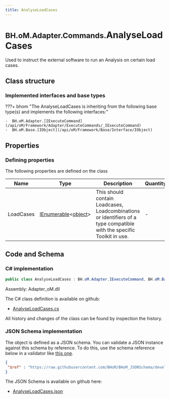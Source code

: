 ```yaml
---
title: AnalyseLoadCases
---
```


# <small>BH.oM.Adapter.Commands.</small>**AnalyseLoadCases**

Used to instruct the external software to run an Analysis on certain load cases.

## Class structure

### Implemented interfaces and base types

???+ bhom "The AnalyseLoadCases is inheriting from the following base type(s) and implements the following interfaces:"

    -  BH.oM.Adapter.[IExecuteCommand](/api/oM/Framework/Adapter/ExecuteCommands/_IExecuteCommand)
    -  BH.oM.Base.[IObject](/api/oM/Framework/Base/Interface/IObject)


## Properties



### Defining properties

The following properties are defined on the class

| Name             | Type             | Description      | Quantity         |
|------------------|------------------|------------------|------------------|
| LoadCases | [IEnumerable](https://learn.microsoft.com/en-us/dotnet/api/System.Collections.Generic.IEnumerable-1?view=netstandard-2.0)&lt;[object](https://learn.microsoft.com/en-us/dotnet/api/System.Object?view=netstandard-2.0)&gt; | This should contain Loadcases, Loadcombinations or identifiers of a type compatible with the specific Toolkit in use. | - |


## Code and Schema

### C# implementation

``` C# title="C#"
public class AnalyseLoadCases : BH.oM.Adapter.IExecuteCommand, BH.oM.Base.IObject
```

Assembly: Adapter_oM.dll

The C# class definition is available on github:

- [AnalyseLoadCases.cs](https://github.com/BHoM/BHoM_Adapter/blob/develop/Adapter_oM/ExecuteCommands\AnalyseLoadCases.cs)

All history and changes of the class can be found by inspection the history.
### JSON Schema implementation

The object is defined as a JSON schema. You can validate a JSON instance against this schema by reference. To do this, use the schema reference below in a validator like [this one](https://www.jsonschemavalidator.net/).

``` json title="JSON Schema"
{
 "$ref" : "https://raw.githubusercontent.com/BHoM/BHoM_JSONSchema/develop/Adapter_oM/Commands/AnalyseLoadCases.json"
}
```

The JSON Schema is available on github here:

- [AnalyseLoadCases.json](https://github.com/BHoM/BHoM_JSONSchema/blob/develop/Adapter_oM/Commands/AnalyseLoadCases.json)
